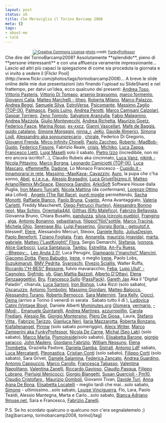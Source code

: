 ```yaml
--- 
layout: post
status: ok
title: Che Meraviglia il Torino Barcamp 2008
meta: {}
tags: 
- about-me
- talk
---
```

<center><a href="http://www.flickr.com/photos/50123898@N00/2286578031/" title="" target="_blank"><img src="http://fast.mgpf.it//2008/02/2286578031_ec1041b3f3.jpg" alt="" border="0" /></a>  
<small><a href="http://www.photodropper.com/creative-commons/" title="creative commons" target="_blank"><img src="http://www.lastknight.com/wp-content/plugins/photo_dropper//images/cc.gif" alt="Creative Commons License" border="0" /></a> <a href="http://www.photodropper.com/photos/" target="_blank">photo</a> credit: <a href="http://www.flickr.com/people/FunkyProfessor/" title="FunkyProfessor" target="_blank">FunkyProfessor</a></small></center>
Che dire del TorinoBarcamp2008? Assolutamente **splendido**, pieno di **persone interessanti** e con una affluenza veramente impressionante...  
Lascio ad altri più capaci la spiegazione di come sia proceduta la giornata e vi invito a vedere il [Flickr Pool](http://www.flickr.com/photos/tags/torinobarcamp2008)... A breve le slide online delle mie due presentazioni (sto finendo l'upload su SlideShare) e nel frattempo, per datvi un'idea, ecco qualcuno dei presenti:
<a href="http://www.axellweb.com/">Andrea Toso</a>, <a href="http://www.pasteris.it/blog/">Vittorio Pasteris</a>, <a href="http://www.mediameter.it">Vittorio Di Tomaso</a>, <a href="http://www.bravuomo.it">arsenio bravuomo</a>, <a href="http://mfcailloux.blogspot.com/">marco formento</a>, <a href="http://www.estrablog.net/">Giovanni Calia</a>, <a href="http://www.jtheo.it">Matteo Marchelli - jtheo</a>, <a href="http://www.robertamilano.com/">Roberta Milano</a>, <a href="http://www.duespaghi.it/myspaghi/shamperd/">Marco Palazzo</a>, <a href="http://www.andreabeggi.net/">Andrea Beggi</a>, <a href="http://www.samuelesilva.net/">Samuele Silva</a>, <a href="http://www.estroversa.net/">EstroVersa</a>, <a href="http://blog.psicomante.net/">Psicomante</a>, <a href="http://etech.top-ix.org/">Massimo Zaglio (TOP-IX)</a>, <a href="http://www.palmasco.blogs.com/">Palmasco</a>, <a href="http://www.deart.org/">Paolo Luino</a>, <a href="http://www.andreaperotti.ch/">Andrea Perotti</a>, <a href="http://www.camisanicalzolari.com/">Marco Camisani Calzolari</a>, <a href="http://www.gaspartorriero.it/blogger.html">Gaspar Torriero</a>, <a href="http://www.breakingzen.com">Zeno Tomiolo</a>, <a href="http://www.salvatore-aranzulla.com">Salvatore Aranzulla</a>, <a href="http://www.invisigot.com">Fabio Malagnino</a>, <a href="http://www.perdindirindina.com">Andrea Mazzola</a>, <a href="http://www.wekey.it">Giulio Montevecchi</a>, <a href="http://arigato.blogosfere.it">Andrea Richetta</a>, <a href="http://marketingusabile.blogspot.com">Maurizio Goetz</a>, <a href="http://kurai.eu">Federico Fasce</a>, <a href="http://redpill.blogsome.com">Marina Rossi</a>, <a href="http://www.lacuccia.org">ex-xxcz</a>, <a href="http://www.hedo.it">Gianni Vascellari</a>, <a href="http://www.maestrinipercaso.it">Mafe de Baggis</a>, <a href="http://www.guidocatalano.it">guido catalano</a>, <a href="http://www.simonemorgagni.it/blog">Simone Morgagni</a>, <a href="http://www.ninna.it">ninna_r</a>, <a href="http://www.j3k0.net/blog">JeKo</a>, <a href="http://www.davespace.it">Davide Rimerici</a>, <a href="http://www.toshare.it">Simona Lodi</a>, <a href="http://blogaprogetto.wordpress.com">Alessandro aka sonounprecario</a> , <a href="http://chirale.wordpress.com/">chirale</a>, Federico Di Gregorio, <a href="http://www.advitalia.org">Giovanni Frenda</a>, <a href="http://geekweblog.wordpress.com">Mirco Infinity Chinelli</a>, <a href="http://www.advitalia.org">Paolo Zaccheo</a>, <a href="http://lobotomy-dev.blogspot.com">Roberto -MadBob- Guido</a>, <a href="http://www.fissore.org">Federico Fissore</a>, Fabrizio Reale, <a href="http://www.zarrelli.org/blog">crisis</a>, <a href="http://www.michikosan.blogspot.com">Michiko</a>, <a href="http://www.lucazappa.com">Luca Zappa</a>, <a href="http://www.feelbyte.com">Francesco Lietti</a>, <a href="http://grigio.org">Luigi Maselli</a> solo il sabato, <a href="http://casaizzo.splinder.com">Pietro Izzo</a> (incredibile, non mi ero ancora iscritto?...), Claudio Rubeis aka cincinnato, <a href="http://www.maestrinipercaso.it">Luca Vanz</a>, <a href="http://nikink.tumblr.com/">nikink - Nicola Pittavino</a>, <a href="http://weshowthemoney.com/">Marco Borgna</a>, <a href="http://www.top-ix.org/">Leonardo Camiciotti (TOP-IX)</a>, <a href="http://www.lucamascaro.info/blog/">Luca Mascaro</a>, <a href="http://www.fmf.it/blog/">effemmeffe</a>, <a href="http://dad-one.blogspot.com/">Dadone</a>, Lo Monaco Francesco - <a href="http://www.cupido.it/">Cupido.it - Innamorarsi in rete</a>, <a href="http://www.maxkava.com/">Massimo -MaxKava- Cavazzini</a>, <a href="http://lapupachasonno.wordpress.com/">Auro</a>, la pupa che c'ha sonno, <a href="http://www.abelsland.net">Abel</a>, <a href="http://caterpillar.splinder.com">e.l.e.n.a.</a>, <a href="http://www.alessio.sevenseas.org/weblog">Alessio Bragadini</a>, <a href="http://www.linkedin.com/in/lucagrivetfoiaia">Luca Grivet</a>|<a href="http://www.bizmo.it">bizmo.it</a>, <a href="http://www.linkedin.com/in/matteoariano">Matteo Ariano</a>|<a href="http://www.remixmyspace.it">Remix MySpace</a>, <a href="http://www.lulu.com/">Eleonora Gandini</a>, <a href="http://www.arkosoft.it/">ArkoSoft</a> Software House dalla Puglia, <a href="http://www.cyberpr.net/">Iron Mauro Turcatti</a>, <a href="http://blog.nicolamattina.it/">Nicola Mattina</a> (da confermare), <a href="http://www.anni90.org/">Lorenzo Ottino</a> aka Lollodj , <a href="http://www.montag.it/theratrace">Angelo (The Rat Race)</a>, <a href="http://www.gaspartorriero.it/2007/02/marcamp-e-i-punti-moglie.html">punti moglie</a> permettendo, <a href="http://www.mediameter.it">Sacha Monotti</a>, <a href="http://www.raffaelebianco.net">Raffaele Bianco</a>, <a href="http://www.senzablog.it">Paolo Bruna</a>, <a href="http://www.cyanto.net">Cyanto</a>, Anna Avantaggiato, <a href="http://oltreilponte.blogspot.com">Valeria Carletti</a>, Freddy Mascherett, <a href="http://hurley.tumblr.com">Diego Petrucci (hurley)</a>, <a href="http://eiochemipensavo.diludovico.it">Alessandro Bonino (eio)</a>, <a href="http://www.maxschiro.com">Max Schiro</a>, <a href="http://orientalia4all.net">Orientalia4All</a>, <a href="http://www.gilthas.net">Gilthas (Elfo Malefico)</a>, <a href="http://emotionalassets.wordpress.com/">Fabrizio Bellavista</a>, Giovanna Bruno, Chiara Busatto, <a href="http://www.panduzza.org">panduzza</a>, <a href="http://www.circolopueblo.com">silvia (circolo pueblo)</a>, <a href="http://www.idea77.com/blog/">Frangino</a> , <a href="http://algaspirulina.splinder.com">alga</a>, <a href="http://www.digitalnatives.it">Antonio Bonanno</a>, <a href="http://casaloma.blogspot.com">sebastianus</a>, <a href="http://treppunte.splinder.com">filippo\"filo\"sottile</a>, <a href="http://tomito-mitomi.splinder.com">Marco Tracinà</a>, <a href="http://www.michelaghio.com">Michela Ghio</a>, <a href="http://serenaseblu.blogspot.com">Serenase Blu</a>, <a href="http://www.simplicissimus.it/">Luigi Passerino</a>, <a href="http://www.getoutof.it/">Giorgio Borla - getoutof.it</a>, blessed!, <a href="http://batcountry.blogsome.com">Etere</a>, Alessandro Mercuri, Steoxx, <a href="http://www.danielerollo.com/">Daniele Rollo</a>, <a href="http://juliusdesign.wordpress.com/">JuliusDesign</a>, <a href="http://parolevaligia.splinder.com/">Paolo Beneforti</a>, <a href="http://www.fogliata.net">Tiziano Fogliata</a>, <a href="http://fran.splinder.com">Fran</a>, <a href="http://danzasullacqua.wordpress.com">Annarella</a>, <a href="http://maurizio.mavida.com">maurizio (mavida)</a>, <a href="http://www.videomarta.com">marta</a>, <a href="http://blog.libero.it/soloparolesparse/">gabriele</a>, <a href="http://www.lastknight.com">Matteo \"LastKnight\" Flora</a>, Sergio Demarchi, <a href="http://spiraledipensieri.blogspot.com/">Stefania</a>, <a href="http://www.lyonora.it/">lyonora</a>, <a href="http://www.sketchin.ch/it/blog/author/alice/">Alice Garbocci</a>, <a href="http://www.lucasantalucia.altervista.org/">Luca Santalucia</a>, <a href="http://www.blog.tambuweb.it/">Tambu</a>, <a href="http://www.stellinorama.it/">Estrellita</a>, <a href="http://www.guj.de/de/denken/weltweit/standorte/laender/italien.php4">An-Fu Ruess</a>, <a href="http://bheppy.wordpress.com/">.::Bheppy::.</a>, <a href="http://leoaruta.simplicissimus.it/">Leo Aruta 2.0!</a>, Luca Perugini, <a href="http://www.winext.eu">Giampaolo \"mancho\" Mancini</a>, <a href="http://blog.webnews.it">Giacomo Dotta</a>, <a href="http://segnalezero.blog.tiscali.it">Piero Babudro</a>, <a href="http://acasadiirene.blogspot.com">Irene</a>, o meglio <a href="http://addictions.tumblr.com">Irene</a>, Paolo Lobs, <a href="http://www.suzukimaruti.it">Suzukimaruti</a>, <a href="http://www.bicchieremezzovuoto.com">BMV Pedrita</a>, <a href="http://www.svaroschi.blogspot.com">Svaroschi</a>, <a href="http://elvezio-sciallis.blogspot.com">Elvezio Sciallis</a>, Walter Ruffa, <a href="http://www.bessone.org">Riccardo \"H-BES\" Bessone</a>, fulvio mavaracchio, <a href="http://tempodaperdere.blogspot.com">Feba</a>, <a href="http://www.lupoululi.com">Lupo Ululi' - Cagnoleo</a>, <a href="http://www.aguaplano.org">Sigfrido</a>, <a href="http://bertola.eu/nearatree/">vb</a>, <a href="http://www.focus.it">Gian Mattia Bazzoli</a>, <a href="http://www.Infoservi.it">Alberto D'Ottavi</a>, <a href="http://iosonosenzaaggettivi.blogspot.com">Elena Senzaaggettivi</a>, <a href="http://codewitch.org/it">Bru</a>, <a href="http://sullof.com">Francesco Sullo</a> (<a href="http://www.passpack.com">PassPack</a>), <a href="http://www.garethjax.net">Gareth Jax</a> Aka il "Digital Paladin", chiarula, <a href="http://www.lucasartoni.com">Luca Sartoni</a>, <a href="https://www.fsfe.org/fellows/ironbishop/index">Iron Bishop</a>, Luka Rizzi (solo sabato), <a href="http://accrocchio.splinder.com">Oscaruzzo</a>, <a href="http://antoniotombolini.com">Antonio Tombolini</a>, <a href="http://www.thedailybit.net">Massimo Giordani</a>, <a href="http://www.totanus.net">Matteo Balocco</a>, <a href="http://www.cronachesorprese.it">Alessandro Turano</a>, <a href="http://www.faithempire.com">Roberto Bernocco</a>, <a href="http://www.san-lorenzo.com">Sara Maternini</a>, <a href="http://www.passpack.com">Tara Kelly</a>, <a href="http://www.cioccithinks.net">Ciocci</a>, <a href="http://blog.demaitalia.com">Dema </a> (arrivo a Torino il venerdì in serata . Sabato tutto il dì ), <a href="http://www.vintageblog.net">Ludovica Catini (Vintage Blog)</a>, Daniele Alberti <a href="http://myminutes.org">Myminutes.org</a> <a href="http://glomera.it">Glomera</a>, <a href="http://www.vermario.com/home">vermario</a>, <a href="http://imod.tumblr.com">-iMod- </a>, <a href="http://www.socialenterprise.it">Emanuele Quintarelli</a>, <a href="http://andreamartines.com">Andrea Martines</a>, <a href="http://azzurropillin.blogspot.com">azzurropillin</a>, <a href="http://freddyblog.wordpress.com">Carola Frediani</a>, <a href="http://www.digitalnatives.eu">Alessio Re</a>, <a href="http://www.digitalnatives.it">Giorgio Montersino</a>, <a href="http://freudpuntoit.blogspot.com">Piero De Giosa </a>, Laura, <a href="http://www.aghenorblog.com">Stefano Vitta </a>, <a href="http://www.fabriziotarizzo.org">Fabrizio Tarizzo</a>, <a href="http://www.macchianera.net">Gianluca Neri</a>, <a href="http://www.ozioaffaccendato.com">Ilaria Mazzarotta</a>, <a href="http://www.malfiossa.com/blognotes">Roberta Bonzano</a>, <a href="http://kiafallenangel.splinder.com">Kiafallenangel</a>, <a href="http://www.arturin.it">Pirrow</a> (solo sabato pomeriggio), <a href="http://alecxwriter.blogspot.com">Alecx Writer</a>, <a href="http://funkyprofessor.blogspot.com">Marco Zamperini aka FunkyProfessor</a>, <a href="http://nicoladecarne.nova100.ilsole24ore.com/">Nicola De Carne</a>, <a href="http://blog.seolab.com/">Michal (Seo Lab)</a> (solo sabato), <a href="http://www.marcomarlia.com/">Marco Marlia</a>, <a href="http://muzungu.blogsome.com/">Pismoinside</a>(solo sabato), <a href="http://www.politicinrete.splinder.com/">Elisabetta Barone</a>, <a href="http://www.giorgiosaracco.it/">giorgio saracco</a>, <a href="http://www.maderoweb.com/">John Madero</a>, <a href="http://blog.fabriziogiordano.com/">Giordano Fabrizio</a>, <a href="http://williamnessuno.splinder.com">William Nessuno</a>, <a href="http://brezzadilago.blogspot.com">Elena Trombetta</a>, Graziella Pastore, <a href="http://edemocracy.blogsome.com/">Daniela Gamba</a>, <a href="http://www.sistrall.it">Sistrall</a>, <a href="http://freebizprojects.blogspot.com">Antonio LdF</a> sabato, <a href="http://www.luca-mercatanti.com">Luca Mercatanti</a>, <a href="http://www.pleonastica.org">Pleonastica</a>, <a href="http://www.disordine.com">Cristian Conti</a> (solo sabato), <a href="http://macintosh.iblogr.com">Filippo Corti</a> (solo sabato), Sara Grivet, <a href="http://www.danielesalamina.it">Daniele Salamina</a>, <a href="http://www.scuolacomics.it/sedi.php?id=5">Federica Zancato</a>, <a href="http://www.scuolacomics.it/sedi.php?id=5">Andrea Guardino</a>, <a href="http://www.scuolacomics.it/sedi.php?id=5">Antonio Cappuccio</a>, <a href="http://www.scuolacomics.it/sedi.php?id=5">Marco Carollo</a>, <a href="http://www.scuolacomics.it/sedi.php?id=5">Francesca Tabasso</a>, <a href="http://www.scuolacomics.it/sedi.php?id=5">Valentina Napolitano</a>, <a href="http://www.scuolacomics.it/sedi.php?id=5">Valentina Zanelli</a>, <a href="http://lapennachegraffia.blogspot.com">Riccardo Gavioso</a>, <a href="http://www.thedailybit.net">Claudio Pasqua</a>, <a href="http://www.spezialmente.it">Filippo Lubrano</a>, <a href="http://www.spezialmente.it">Pierluigi Menicocci</a>, <a href="http://www.giorgetto.net">Giorgio Blangetti</a>, <a href="http://www.pm-10.net">Susan Quercioli - Pm10</a>, <a href="http://www.advitalia.org">Claudio Cristofaro </a>, <a href="http://www.gommaweb.net">Maurizio Gomboli</a>, Giovanni Tivan, <a href="http://www.manualepraticodtt.it">Davide Turi</a>, <a href="http://annadebona.blogspot.com">Anna Agna De Bona</a>, <a href="http://theblogup.blogspot.com">Elisabetta Locatelli</a> - meglio tardi che mai...solo sabato, <a href="http://cortesi.com">Simone</a> - ultimissimo...solo sabato, <a href="http://passpack.com">Louise Vinciguerra</a>, Flo, Lara, Paolo Tealdi, Alessio Mantegna, Marta e Carlo...solo sabato, <a href="http://www.9muse.net/">Bianca Adriano</a> <a href="http://9muse.net">9muse.net</a>, Sara e Francesco, <a href="http://torinodailyphoto.blogspot.com">Fabrizio Zanelli</a>.  
  
P.S. Se ho scordato qualcuno o qualcuno non c'era segnalatemelo ;)  
[tag]barcamp, torinobarcamp2008, torino[/tag] 
